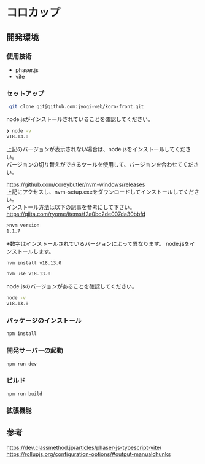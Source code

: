 # コロカップ
## 開発環境
### 使用技術
- phaser.js
- vite

### セットアップ
```bash
 git clone git@github.com:jyogi-web/koro-front.git
```

node.jsがインストールされていることを確認してください。  

```bash
❯ node -v
v18.13.0
```
上記のバージョンが表示されない場合は、node.jsをインストールしてください。  
バージョンの切り替えができるツールを使用して、バージョンを合わせてください。  

https://github.com/coreybutler/nvm-windows/releases  
上記にアクセスし、nvm-setup.exeをダウンロードしてインストールしてください。  
インストール方法は以下の記事を参考にして下さい。  
https://qiita.com/ryome/items/f2a0bc2de007da30bbfd  


```bash
>nvm version
1.1.7
```
※数字はインストールされているバージョンによって異なります。
node.jsをインストールします。

```bash 
nvm install v18.13.0

nvm use v18.13.0
```
node.jsのバージョンがあることを確認してください。
```bash
node -v
v18.13.0
```

### パッケージのインストール
```bash
npm install
```

### 開発サーバーの起動
```bash
npm run dev
```

### ビルド
```bash
npm run build
```


### 拡張機能

## 参考
https://dev.classmethod.jp/articles/phaser-js-typescript-vite/  
https://rollupjs.org/configuration-options/#output-manualchunks





